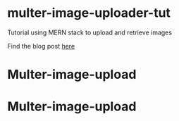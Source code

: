 # multer-image-uploader-tut
Tutorial using MERN stack to upload and retrieve images

Find the blog post [here](https://www.settletom.com/blog/uploading-images-to-mongodb-with-multer)
# Multer-image-upload
# Multer-image-upload
